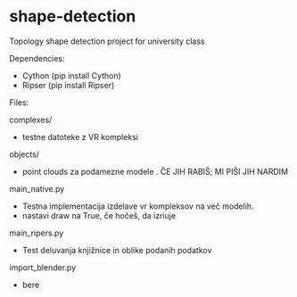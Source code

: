 # shape-detection
Topology shape detection project for university class

Dependencies:

- Cython (pip install Cython)
- Ripser (pip install Ripser)

Files: 

complexes/
- testne datoteke z VR kompleksi 

objects/
- point clouds za podamezne modele
. ČE JIH RABIŠ; MI PIŠI JIH NARDIM

main_native.py 
- Testna implementacija izdelave vr kompleksov na več modelih.
- nastavi draw na True, če hočeš, da izriuje

main_ripers.py
- Test deluvanja knjižnice in oblike podanih podatkov

import_blender.py
- bere



